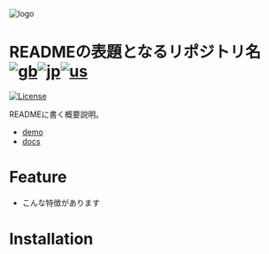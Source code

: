![logo](docs/logo.png|gif|svg)

# READMEの表題となるリポジトリ名 [![gb](https://raw.githubusercontent.com/madebybowtie/FlagKit/master/Assets/PNG/GB.png)](README.en.md "言語名")[![jp](https://raw.githubusercontent.com/madebybowtie/FlagKit/master/Assets/PNG/JP.png)](README.ja.md "言語名")[![us](https://raw.githubusercontent.com/madebybowtie/FlagKit/master/Assets/PNG/US.png)](README.en.md "言語名")

[![License](https://img.shields.io/badge/License-GPL-blue.svg)](https://www.gnu.org/licenses/gpl-3.0.html)

READMEに書く概要説明。

* [demo](docs/demo.png|gif|svg)
* [docs](https://...)

# Feature

* こんな特徴があります


# Installation








